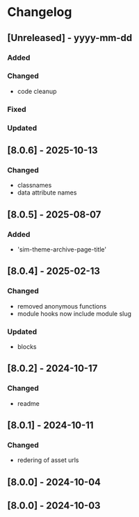 # Changelog
## [Unreleased] - yyyy-mm-dd

### Added

### Changed
- code cleanup

### Fixed

### Updated

## [8.0.6] - 2025-10-13


### Changed
- classnames
- data attribute names

## [8.0.5] - 2025-08-07


### Added
- 'sim-theme-archive-page-title'

## [8.0.4] - 2025-02-13


### Changed
- removed anonymous functions
- module hooks now include module slug

### Updated
- blocks

## [8.0.2] - 2024-10-17


### Changed
- readme

## [8.0.1] - 2024-10-11


### Changed
- redering of asset urls

## [8.0.0] - 2024-10-04


## [8.0.0] - 2024-10-03
